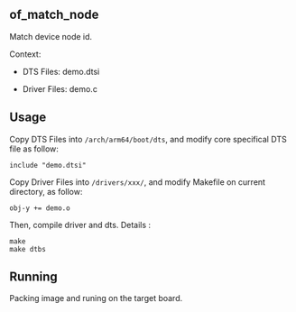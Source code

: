 of_match_node
----------------------------------

Match device node id.

Context:

* DTS Files: demo.dtsi

* Driver Files: demo.c

## Usage

Copy DTS Files into `/arch/arm64/boot/dts`, and modify core specifical DTS 
file as follow:

```
include "demo.dtsi"
```

Copy Driver Files into `/drivers/xxx/`, and modify Makefile on current 
directory, as follow:

```
obj-y += demo.o
```

Then, compile driver and dts. Details :

```
make
make dtbs
```

## Running

Packing image and runing on the target board.

